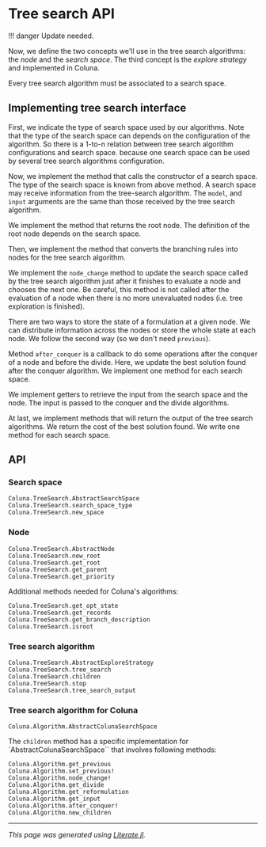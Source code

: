 # Tree search API


!!! danger
    Update needed.

Now, we define the two concepts we'll use in the tree search algorithms:
the *node* and the *search space*.
The third concept is the *explore strategy* and implemented in Coluna.


Every tree search algorithm must be associated to a search space.

## Implementing tree search interface

First, we indicate the type of search space used by our algorithms.
Note that the type of the search space can depends on the configuration of the algorithm.
So there is a 1-to-n relation between tree search algorithm configurations and search space.
because one search space can be used by several tree search algorithms configuration.

Now, we implement the method that calls the constructor of a search space.
The type of the search space is known from above method.
A search space may receive information from the tree-search algorithm.
The `model`, and `input` arguments are the same than those received by the tree search algorithm.

We implement the method that returns the root node.
The definition of the root node depends on the search space.

Then, we implement the method that converts the branching rules into nodes for the tree
search algorithm.

We implement the `node_change` method to update the search space called by the tree search
algorithm just after it finishes to evaluate a node and chooses the next one.
Be careful, this method is not called after the evaluation of a node when there is no
more unevaluated nodes (i.e. tree exploration is finished).

There are two ways to store the state of a formulation at a given node.
We can distribute information across the nodes or store the whole state at each node.
We follow the second way (so we don't need `previous`).

Method `after_conquer` is a callback to do some operations after the conquer of a node
and before the divide.
Here, we update the best solution found after the conquer algorithm.
We implement one method for each search space.

We implement getters to retrieve the input from the search space and the node.
The input is passed to the conquer and the divide algorithms.

At last, we implement methods that will return the output of the tree search algorithms.
We return the cost of the best solution found.
We write one method for each search space.

## API

### Search space

```@docs
Coluna.TreeSearch.AbstractSearchSpace
Coluna.TreeSearch.search_space_type
Coluna.TreeSearch.new_space
```

### Node

```@docs
Coluna.TreeSearch.AbstractNode
Coluna.TreeSearch.new_root
Coluna.TreeSearch.get_root
Coluna.TreeSearch.get_parent
Coluna.TreeSearch.get_priority
```
Additional methods needed for Coluna's algorithms:
```@docs
Coluna.TreeSearch.get_opt_state
Coluna.TreeSearch.get_records
Coluna.TreeSearch.get_branch_description
Coluna.TreeSearch.isroot
```

### Tree search algorithm

```@docs
Coluna.TreeSearch.AbstractExploreStrategy
Coluna.TreeSearch.tree_search
Coluna.TreeSearch.children
Coluna.TreeSearch.stop
Coluna.TreeSearch.tree_search_output
```

### Tree search algorithm for Coluna

```@docs
Coluna.Algorithm.AbstractColunaSearchSpace
```

The `children` method has a specific implementation for `AbstractColunaSearchSpace``
that involves following methods:

```@docs
Coluna.Algorithm.get_previous
Coluna.Algorithm.set_previous!
Coluna.Algorithm.node_change!
Coluna.Algorithm.get_divide
Coluna.Algorithm.get_reformulation
Coluna.Algorithm.get_input
Coluna.Algorithm.after_conquer!
Coluna.Algorithm.new_children
```

---

*This page was generated using [Literate.jl](https://github.com/fredrikekre/Literate.jl).*


